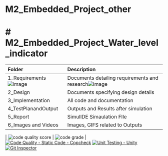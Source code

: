 # M2_Embedded_Project_other

# # M2_Embedded_Project_Water_level_indicator

|**Folder**|**Description**|
| :- | :- |
|1_Requirements![image](https://user-images.githubusercontent.com/94283305/144180706-1628b82b-cc2e-4aca-8f84-b4083cc389d0.png)| Documents detailing requirements and research![image](https://user-images.githubusercontent.com/94283305/144180890-f1aa3c90-0420-4349-8a47-e11cb4514bbf.png)
|2_Design|Documents specifying design details|
|3_Implementation|All code and documentation|
|4_TestPlanandOutput|Outputs and Results after simulation|
|5_Report|SimulIDE Simaulation FIle|
|6_Images and Videos|Images, GIFS related to Outputs|

| ![code quality score](https://api.codiga.io/project/30170/score/svg) | ![code grade](https://api.codiga.io/project/30170/status/svg) |
[![Code Quality - Static Code - Cppcheck](https://github.com/priyankasonawane111/M2_Embedded_Project_other/actions/workflows/cppcheck.yml/badge.svg)](https://github.com/priyankasonawane111/M2_Embedded_Project_other/actions/workflows/cppcheck.yml)
[![Unit Testing - Unity](https://github.com/priyankasonawane111/M2_Embedded_Project_other/actions/workflows/unity.yml/badge.svg)](https://github.com/priyankasonawane111/M2_Embedded_Project_other/actions/workflows/unity.yml)
[![Git Inspector](https://github.com/priyankasonawane111/M2_Embedded_Project_other/actions/workflows/Git_inspector.yml/badge.svg)](https://github.com/priyankasonawane111/M2_Embedded_Project_other/actions/workflows/Git_inspector.yml)

